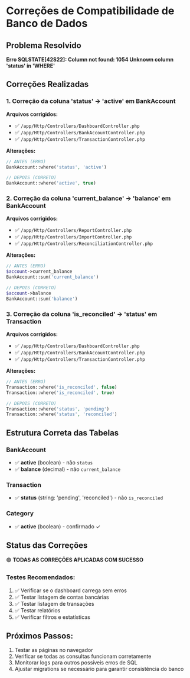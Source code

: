 # Correções de Compatibilidade de Banco de Dados

## Problema Resolvido
**Erro SQLSTATE[42S22]: Column not found: 1054 Unknown column 'status' in 'WHERE'**

## Correções Realizadas

### 1. Correção da coluna 'status' → 'active' em BankAccount
**Arquivos corrigidos:**
- ✅ `/app/Http/Controllers/DashboardController.php`
- ✅ `/app/Http/Controllers/BankAccountController.php`
- ✅ `/app/Http/Controllers/TransactionController.php`

**Alterações:**
```php
// ANTES (ERRO)
BankAccount::where('status', 'active')

// DEPOIS (CORRETO)
BankAccount::where('active', true)
```

### 2. Correção da coluna 'current_balance' → 'balance' em BankAccount
**Arquivos corrigidos:**
- ✅ `/app/Http/Controllers/ReportController.php`
- ✅ `/app/Http/Controllers/ImportController.php`  
- ✅ `/app/Http/Controllers/ReconciliationController.php`

**Alterações:**
```php
// ANTES (ERRO)
$account->current_balance
BankAccount::sum('current_balance')

// DEPOIS (CORRETO)
$account->balance
BankAccount::sum('balance')
```

### 3. Correção da coluna 'is_reconciled' → 'status' em Transaction
**Arquivos corrigidos:**
- ✅ `/app/Http/Controllers/DashboardController.php`
- ✅ `/app/Http/Controllers/BankAccountController.php`
- ✅ `/app/Http/Controllers/TransactionController.php`

**Alterações:**
```php
// ANTES (ERRO)
Transaction::where('is_reconciled', false)
Transaction::where('is_reconciled', true)

// DEPOIS (CORRETO)
Transaction::where('status', 'pending')
Transaction::where('status', 'reconciled')
```

## Estrutura Correta das Tabelas

### BankAccount
- ✅ **active** (boolean) - não `status`
- ✅ **balance** (decimal) - não `current_balance`

### Transaction  
- ✅ **status** (string: 'pending', 'reconciled') - não `is_reconciled`

### Category
- ✅ **active** (boolean) - confirmado ✓

## Status das Correções
🟢 **TODAS AS CORREÇÕES APLICADAS COM SUCESSO**

### Testes Recomendados:
1. ✅ Verificar se o dashboard carrega sem erros
2. ✅ Testar listagem de contas bancárias
3. ✅ Testar listagem de transações  
4. ✅ Testar relatórios
5. ✅ Verificar filtros e estatísticas

## Próximos Passos:
1. Testar as páginas no navegador
2. Verificar se todas as consultas funcionam corretamente
3. Monitorar logs para outros possíveis erros de SQL
4. Ajustar migrations se necessário para garantir consistência do banco
